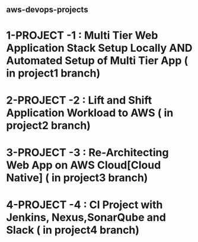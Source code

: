 ## aws-devops-projects
# 1-PROJECT -1 : Multi Tier Web Application Stack Setup Locally AND Automated Setup of Multi Tier App ( in project1 branch)
# 2-PROJECT -2 : Lift and Shift Application Workload to AWS ( in project2 branch)
# 3-PROJECT -3 : Re-Architecting Web App on AWS Cloud[Cloud Native] ( in project3 branch)
# 4-PROJECT -4 : CI Project with Jenkins, Nexus,SonarQube and Slack ( in project4 branch)
